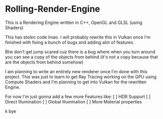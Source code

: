 # Rolling-Render-Engine
This is a Rendering Engine written in C++, OpenGL and GLSL (using Shaders)

This has stolen code lmao.
I will probably rewrite this in Vulkan once I'm finished with fixing a bunch of bugs and adding alot of features.

Btw don't get jump scared cuz there is a bug where when you turn around you can see a copy of the objects from behind (it's not a copy because that
are the objects from behind somehow)

I am planning to write an entirely new renderer once I'm done with this project.
This was just to learn to get Ray Tracing working on the GPU using Compute Shaders and I'm planning to get into Vulkan for the rewritten Engine.

For now I'm just gonna add a few more Features like:
[ ] HDR Support
[ ] Direct Illumination
[ ] Global Illumination
[ ] More Material properties

k bye
